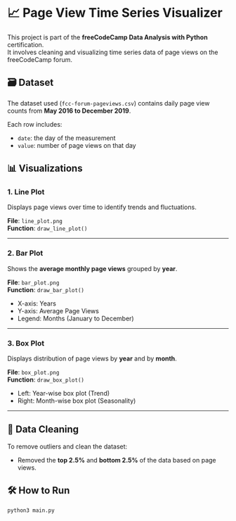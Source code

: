 # 📈 Page View Time Series Visualizer

This project is part of the **freeCodeCamp Data Analysis with Python** certification.  
It involves cleaning and visualizing time series data of page views on the freeCodeCamp forum.

## 🗃️ Dataset

The dataset used (`fcc-forum-pageviews.csv`) contains daily page view counts from **May 2016 to December 2019**.

Each row includes:
- `date`: the day of the measurement
- `value`: number of page views on that day

## 📊 Visualizations

### 1. Line Plot
Displays page views over time to identify trends and fluctuations.

**File**: `line_plot.png`  
**Function**: `draw_line_plot()`

---

### 2. Bar Plot
Shows the **average monthly page views** grouped by **year**.

**File**: `bar_plot.png`  
**Function**: `draw_bar_plot()`  
- X-axis: Years  
- Y-axis: Average Page Views  
- Legend: Months (January to December)

---

### 3. Box Plot
Displays distribution of page views by **year** and by **month**.

**File**: `box_plot.png`  
**Function**: `draw_box_plot()`  
- Left: Year-wise box plot (Trend)
- Right: Month-wise box plot (Seasonality)

---

## 🧹 Data Cleaning

To remove outliers and clean the dataset:
- Removed the **top 2.5%** and **bottom 2.5%** of the data based on page views.

## 🛠️ How to Run

```bash
python3 main.py
